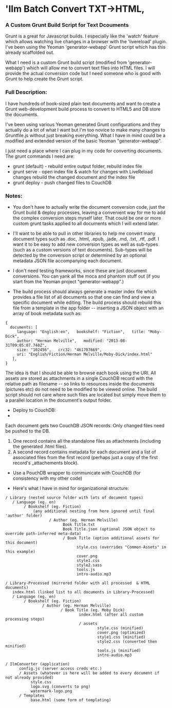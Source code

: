 # 'Ilm Batch Convert TXT->HTML,
### A Custom Grunt Build Script for Text Dcouments


Grunt is a great for Javascript builds. I especially like the 'watch' feature which allows watching live changes in a browser with the 'livereload' plugin. I've been using the Yeoman 'generator-webapp' Grunt script which has this already scaffolded out.

What I need is a custom Grunt build script (modified from 'generator-webapp') which will allow me to convert text files into HTML files. I will provide the actual conversion code but I need someone who is good with Grunt to help create the Grunt script.
 
### Full Description:

I have hundreds of book-sized plain text documents and want to create a Grunt web-development build process to convert to HTML5 and DB store the documents.  

I've been using various Yeoman generated Grunt configurations and they actually do a lot of what I want but I'm too novice to make many changes to Gruntfile.js without just breaking everything. What I have in mind could be a modified and extended version of the basic Yeoman "generator-webapp".

I just need a place where I can plug in my code for converting documents. The grunt commands I need are:

* grunt (default) - rebuild entire output folder, rebuild index file  
* grunt serve - open index file & watch for changes with LiveReload
        changes rebuild the changed document and the index file
* grunt deploy - push changed files to CouchDB

### Notes: 

*  You don't have to actually write the document conversion code, just the Grunt build & deploy processes, leaving a convenient way for me to add the complex conversion steps myself later. That could be one or more custom grunt tasks applied to all documents which I will extend later.

*  I'll want to be able to pull in other libraries to help me convert many document types such as .doc, .html, .epub, .jade, .md, .txt, .rtf, .pdf. I want it to be easy to add new conversion types as well as sub-types (such as a custom versions of text documents). Sub-types will be detected by the conversion script or determined by an optional metadata JSON file accompanying each document.

* I don't need testing frameworks, since these are just document conversions. You can yank all the moca and phantom stuff out (if you start from the Yeoman project "generator-webapp".)

* The build process should always generate a master index file which provides a file list of all documents so that one can find and view a specific document while editing. The build process should rebuild this file from a template in the app folder -- inserting a JSON object with an array of book metadata such as:

```
{ 
  documents: [
     language: "English:en",   bookshelf: "Fiction",   title: "Moby-Dick",
     author: "Herman Melville",   modified: "2013-08-31T09:05:07.740Z",
     size: "102456",   crc32: "461707669",
     uri: "English/Fiction/Herman Melville/Moby-Dick/index.html"
   ],
}
```

The idea is that I should be able to browse each book using the URI. All assets are stored as attachments in a single CouchDB record with the relative path as filename -- so links to resources inside the documents (pictures etc) do not need to be modified to be viewed online. The build script should not care where such files are located but simply move them to a parallel location in the document's output folder.

* Deploy to CouchDB:
* 
Each document gets two CouchDB JSON records. Only  changed files need be pushed to the DB.
1) One record contains all the standalone files as attachments (including the generated .html files).
2) A second record contains metadata for each document and a list of associated files from the first record (perhaps just a copy of the first record's _attachements block).
* Use a PouchDB wrapper to communicate with CouchDB (for consistency with my other code)
 
 
* Here's what I have in mind for organizational structure:

```
/ Library (nested source folder with lots of document types)
   / Language (eg. en)
        / Bookshelf (eg. Fiction)
            (any additional nesting from here ignored until final 'author' folder)
                   / Author (eg. Herman Melville) 
                         Book Title.txt
                         Book Title.json (optional JSON object to override path-inferred meta-data)
                         / Book Title (option additional assets for this document)
                               style.css (overrides "Common-Assets" in this example)
                               cover.png
                               style1.css
                               style2.sass
                               tools.js
                               intro-audio.mp3
                               
/ Library-Processed (mirrored folder with all processed  & HTML documents)
   index.html (linked list to all documents in Library-Processed)
   / Language (eg. en)
        / Bookshelf (eg. Fiction)
                / Author (eg. Herman Melville)
                        / Book Title (eg. Moby Dick)
                                index.html (after all custom processing steps)
                                / assets
                                        style.css (minified)
                                        cover.png (optimized)
                                        style1.css (minified)
                                        style2.css (converted then minified)
                                        tools.js (minified)
                                        intro-audio.mp3
                                        
/ IlmConverter (application)
      config.js (server access creds etc.)
      / Assets (whatever is here will be added to every document if not already provided)
           style.css
           logo.svg (converts to png)
           watermark-logo.png
      / Templates
           base.html (some form of templating)
        
```

